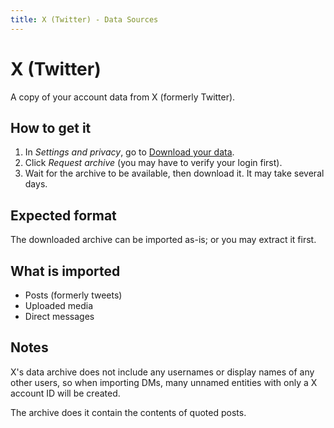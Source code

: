 ```yaml
---
title: X (Twitter) - Data Sources
---
```


X (Twitter)
===========

A copy of your account data from X (formerly Twitter).

How to get it
-------------

1. In _Settings and privacy_, go to [Download your data](https://x.com/settings/download_your_data).
2. Click _Request archive_ (you may have to verify your login first).
3. Wait for the archive to be available, then download it. It may take several days.


Expected format
---------------

The downloaded archive can be imported as-is; or you may extract it first.


What is imported
----------------

- Posts (formerly tweets)
- Uploaded media
- Direct messages


Notes
-----

X's data archive does not include any usernames or display names of any other users, so when importing DMs, many unnamed entities with only a X account ID will be created.

The archive does it contain the contents of quoted posts.
